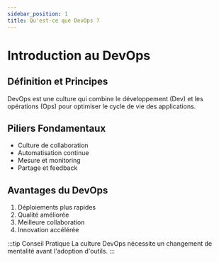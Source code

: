 ```yaml
---
sidebar_position: 1
title: Qu'est-ce que DevOps ?
---
```


# Introduction au DevOps

## Définition et Principes

DevOps est une culture qui combine le développement (Dev) et les opérations (Ops) pour optimiser le cycle de vie des applications.

## Piliers Fondamentaux

- Culture de collaboration
- Automatisation continue
- Mesure et monitoring
- Partage et feedback

## Avantages du DevOps

1. Déploiements plus rapides
2. Qualité améliorée
3. Meilleure collaboration
4. Innovation accélérée

:::tip Conseil Pratique
La culture DevOps nécessite un changement de mentalité avant l'adoption d'outils.
::: 